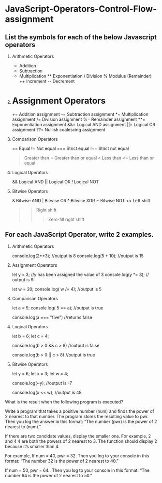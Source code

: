# JavaScript-Operators-Control-Flow-assignment

## List the symbols for each of the below Javascript operators
1. Arithmetic Operators

    + Addition
    - Subtraction
    * Multiplication
    ** Exponentiation 
    / Division
    % Modulus (Remainder)
    ++ Increment
    -- Decrement

2. Assignment Operators
    = 
    += Addition assignment
    -= Subtraction assignment
    *= Multiplication assignment
    /= Division assignment
    %= Remainder assignment
    **= Exponentiation assignment
    &&= Logical AND assignment
    ||= Logical OR assignment
    ??= Nullish coalescing assignment

3. Comparison Operators

    ==  Equal
    !=  Not equal
    === Strict equal
    !== Strict not equal
    >   Greater than
    >=  Greater than or equal
    < Less than
    <= Less than or equal

4. Logical Operators

    && Logical AND
    || Logical OR
    !  Logical NOT   

5. Bitwise Operators

    &  Bitwise AND
    |  Bitwise OR
    ^  Bitwise XOR
    ~  Bitwise NOT
    << Left shift
    >> Right shift
    >>>Zero-fill right shift

## For each JavaScript Operator, write 2 examples.
1. Arithmetic Operators
    
    console.log(2**3);   //output is 8
    console.log(5 + 10); //output is 15


2. Assignment Operators

    let y = 3;            //y has been assigned the value of 3
    console.log(y *= 3);  // output is 9

    let w = 20;
    console.log( w /= 4);  //output is 5  

3. Comparison Operators
    
    let a = 5;
    console.log( 5 == a);   //output is true

    console.log(a === "five")  //returns false


4. Logical Operators

    let b = 6;
    let c = 4;

    console.log(b > 0 && c > 8)    //output is false

    console.log(b > 0 || c > 8)    //output is true

5. Bitwise Operators

    let y = 6;
    let x = 3;
    let w = 4;

    console.log(~y);   //output is -7

    console.log(x << w);    //output is 48




What is the result when the following program is executed?


Write a program that takes a positive number (num) and finds the power of 2 nearest to that number. The program stores the resulting value to pwr. Then you log the answer in this format: 
“The number (pwr) is the power of 2 nearest to (num).”

If there are two candidate values, display the smaller one. For example, 2 and 4 4 are both the powers of 2 nearest to 3. The function should display 2 because it’s smaller than 4.

For example,
If num = 40, pwr = 32. Then you log to your console in this format:
“The number 32 is the power of 2 nearest to 40.”

If num = 50, pwr = 64.. Then you log to your console in this format:
“The number 64 is the power of 2 nearest to 50.”
